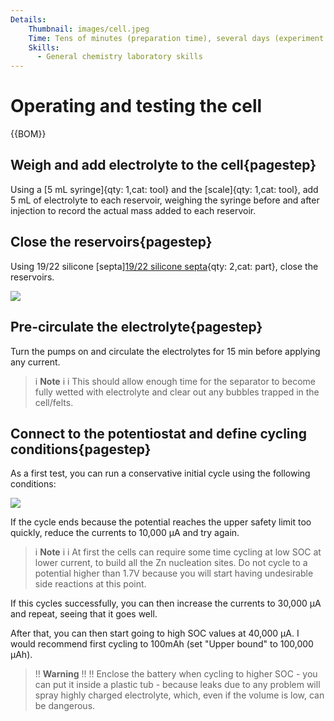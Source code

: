 ```yaml
---
Details:
    Thumbnail: images/cell.jpeg
    Time: Tens of minutes (preparation time), several days (experiment length)
    Skills:
      - General chemistry laboratory skills
---
```

<!-- There should be only one Header per page. You do not need to use all the keys -->

# Operating and testing the cell

{{BOM}}

## Weigh and add electrolyte to the cell{pagestep}

Using a [5 mL syringe]{qty: 1,cat: tool} and the [scale]{qty: 1,cat: tool}, add 5 mL of electrolyte to each reservoir, weighing the syringe before and after injection to record the actual mass added to each reservoir. 

## Close the reservoirs{pagestep}

Using 19/22 silicone [septa][19/22 silicone septa](septa.md){qty: 2,cat: part}, close the reservoirs.



![](images/IMG-20240229-WA0000.jpg)

## Pre-circulate the electrolyte{pagestep}

Turn the pumps on and circulate the electrolytes for 15 min before applying any current. 


>i **Note** 
>i
>i This should allow enough time for the separator to become fully wetted with electrolyte and clear out any bubbles trapped in the cell/felts.

## Connect to the potentiostat and define cycling conditions{pagestep}

As a first test, you can run a conservative initial cycle using the following conditions:


![](images/Screenshot_20250728_172836.png)


If the cycle ends because the potential reaches the upper safety limit too quickly, reduce the currents to 10,000 µA and try again.


>i **Note** 
>i
>i At first the cells can require some time cycling at low SOC at lower current, to build all the Zn nucleation sites. Do not cycle to a potential higher than 1.7V because you will start having undesirable side reactions at this point.

If this cycles successfully, you can then increase the currents to 30,000 µA and repeat, seeing that it goes well.

After that, you can then start going to high SOC values at 40,000 µA. I would recommend first cycling to 100mAh (set "Upper bound" to 100,000 µAh).


>!! **Warning** 
>!!
>!! Enclose the battery when cycling to higher SOC - you can put it inside a plastic tub - because leaks due to any problem will spray highly charged electrolyte, which, even if the volume is low, can be dangerous.